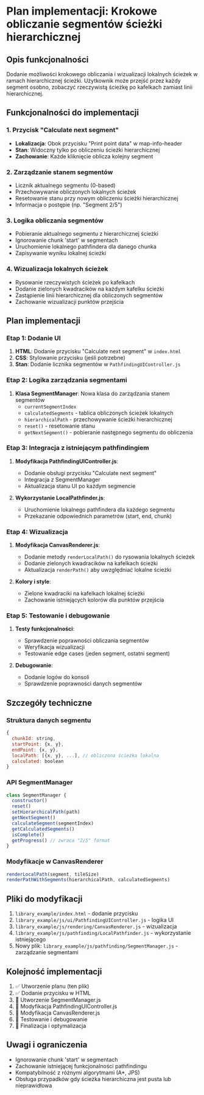 # Plan implementacji: Krokowe obliczanie segmentów ścieżki hierarchicznej

## Opis funkcjonalności

Dodanie możliwości krokowego obliczania i wizualizacji lokalnych ścieżek w ramach hierarchicznej ścieżki. Użytkownik może przejść przez każdy segment osobno, zobaczyć rzeczywistą ścieżkę po kafelkach zamiast linii hierarchicznej.

## Funkcjonalności do implementacji

### 1. Przycisk "Calculate next segment"
- **Lokalizacja**: Obok przycisku "Print point data" w map-info-header
- **Stan**: Widoczny tylko po obliczeniu ścieżki hierarchicznej
- **Zachowanie**: Każde kliknięcie oblicza kolejny segment

### 2. Zarządzanie stanem segmentów
- Licznik aktualnego segmentu (0-based)
- Przechowywanie obliczonych lokalnych ścieżek
- Resetowanie stanu przy nowym obliczeniu ścieżki hierarchicznej
- Informacja o postępie (np. "Segment 2/5")

### 3. Logika obliczania segmentów
- Pobieranie aktualnego segmentu z hierarchicznej ścieżki
- Ignorowanie chunk 'start' w segmentach
- Uruchomienie lokalnego pathfindera dla danego chunka
- Zapisywanie wyniku lokalnej ścieżki

### 4. Wizualizacja lokalnych ścieżek
- Rysowanie rzeczywistych ścieżek po kafelkach
- Dodanie zielonych kwadracików na każdym kafelku ścieżki
- Zastąpienie linii hierarchicznej dla obliczonych segmentów
- Zachowanie wizualizacji punktów przejścia

## Plan implementacji

### Etap 1: Dodanie UI
1. **HTML**: Dodanie przycisku "Calculate next segment" w `index.html`
2. **CSS**: Stylowanie przycisku (jeśli potrzebne)
3. **Stan**: Dodanie licznika segmentów w `PathfindingUIController.js`

### Etap 2: Logika zarządzania segmentami
1. **Klasa SegmentManager**: Nowa klasa do zarządzania stanem segmentów
   - `currentSegmentIndex`
   - `calculatedSegments` - tablica obliczonych ścieżek lokalnych
   - `hierarchicalPath` - przechowywanie ścieżki hierarchicznej
   - `reset()` - resetowanie stanu
   - `getNextSegment()` - pobieranie następnego segmentu do obliczenia

### Etap 3: Integracja z istniejącym pathfindingiem
1. **Modyfikacja PathfindingUIController.js**:
   - Dodanie obsługi przycisku "Calculate next segment"
   - Integracja z SegmentManager
   - Aktualizacja stanu UI po każdym segmencie

2. **Wykorzystanie LocalPathfinder.js**:
   - Uruchomienie lokalnego pathfindera dla każdego segmentu
   - Przekazanie odpowiednich parametrów (start, end, chunk)

### Etap 4: Wizualizacja
1. **Modyfikacja CanvasRenderer.js**:
   - Dodanie metody `renderLocalPath()` do rysowania lokalnych ścieżek
   - Dodanie zielonych kwadracików na kafelkach ścieżki
   - Aktualizacja `renderPath()` aby uwzględniać lokalne ścieżki

2. **Kolory i style**:
   - Zielone kwadraciki na kafelkach lokalnej ścieżki
   - Zachowanie istniejących kolorów dla punktów przejścia

### Etap 5: Testowanie i debugowanie
1. **Testy funkcjonalności**:
   - Sprawdzenie poprawności obliczania segmentów
   - Weryfikacja wizualizacji
   - Testowanie edge cases (jeden segment, ostatni segment)

2. **Debugowanie**:
   - Dodanie logów do konsoli
   - Sprawdzenie poprawności danych segmentów

## Szczegóły techniczne

### Struktura danych segmentu
```javascript
{
  chunkId: string,
  startPoint: {x, y},
  endPoint: {x, y},
  localPath: [{x, y}, ...], // obliczona ścieżka lokalna
  calculated: boolean
}
```

### API SegmentManager
```javascript
class SegmentManager {
  constructor()
  reset()
  setHierarchicalPath(path)
  getNextSegment()
  calculateSegment(segmentIndex)
  getCalculatedSegments()
  isComplete()
  getProgress() // zwraca "2/5" format
}
```

### Modyfikacje w CanvasRenderer
```javascript
renderLocalPath(segment, tileSize)
renderPathWithSegments(hierarchicalPath, calculatedSegments)
```

## Pliki do modyfikacji

1. `library_example/index.html` - dodanie przycisku
2. `library_example/js/ui/PathfindingUIController.js` - logika UI
3. `library_example/js/rendering/CanvasRenderer.js` - wizualizacja
4. `library_example/js/pathfinding/LocalPathfinder.js` - wykorzystanie istniejącego
5. Nowy plik: `library_example/js/pathfinding/SegmentManager.js` - zarządzanie segmentami

## Kolejność implementacji

1. ✅ Utworzenie planu (ten plik)
2. ✅ Dodanie przycisku w HTML
3. 🔄 Utworzenie SegmentManager.js
4. 🔄 Modyfikacja PathfindingUIController.js
5. 🔄 Modyfikacja CanvasRenderer.js
6. 🔄 Testowanie i debugowanie
7. 🔄 Finalizacja i optymalizacja

## Uwagi i ograniczenia

- Ignorowanie chunk 'start' w segmentach
- Zachowanie istniejącej funkcjonalności pathfindingu
- Kompatybilność z różnymi algorytmami (A*, JPS)
- Obsługa przypadków gdy ścieżka hierarchiczna jest pusta lub nieprawidłowa 
